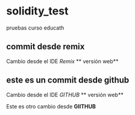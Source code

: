 # solidity_test
pruebas curso educath
## commit desde remix

Cambio desde el IDE *Remix* ** versión web**

## este es un commit desde github

Cambio desde el IDE *GITHUB* ** versión web**

Este es otro cambio desde **GIITHUB**
